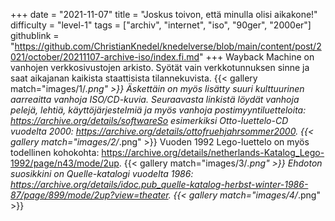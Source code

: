 +++
date = "2021-11-07"
title = "Joskus toivon, että minulla olisi aikakone!"
difficulty = "level-1"
tags = ["archiv", "internet", "iso", "90ger", "2000er"]
githublink = "https://github.com/ChristianKnedel/knedelverse/blob/main/content/post/2021/october/20211107-archive-iso/index.fi.md"
+++
Wayback Machine on vanhojen verkkosivustojen arkisto. Syötät vain verkkotunnuksen sinne ja saat aikajanan kaikista staattisista tilannekuvista.
{{< gallery match="images/1/*.png" >}}
Äskettäin on myös lisätty suuri kulttuurinen aarreaitta vanhoja ISO/CD-kuvia. Seuraavasta linkistä löydät vanhoja pelejä, lehtiä, käyttöjärjestelmiä ja myös vanhoja postimyyntiluetteloita: https://archive.org/details/softwareSo esimerkiksi Otto-luettelo-CD vuodelta 2000: https://archive.org/details/ottofruehjahrsommer2000.
{{< gallery match="images/2/*.png" >}}
Vuoden 1992 Lego-luettelo on myös todellinen kohokohta: https://archive.org/details/netherlands-Katalog_Lego-1992/page/n43/mode/2up.
{{< gallery match="images/3/*.png" >}}
Ehdoton suosikkini on Quelle-katalogi vuodelta 1986: https://archive.org/details/idoc.pub_quelle-katalog-herbst-winter-1986-87/page/899/mode/2up?view=theater.
{{< gallery match="images/4/*.png" >}}